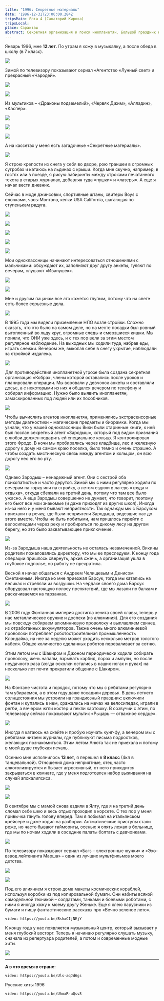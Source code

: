 ```yaml
---
title: "1996: Секретные материалы" 
date: '1996-12-31T23:00:00.284Z'
tripsMain: Ялта 4 (Санаторий Кирова)
tripsLocal: 
place: Саракташ
abstract: Секретная организация и поиск инопланетян. Большой праздник на Фонтане. Поездка в Ялту, перелом шеи. Больница и звездолеты. Музыкальный центр.
---
```


Январь 1996, мне **12 лет**. По утрам я хожу в музыкалку, а после обеда в школу (в 7 класс).

![](m/1996-yalta-02.jpg)

Зимой по телевизору показывают сериал «Агентство «Лунный свет» и прекрасный «Чародей». 

![](dop/moonlight1.jpg)

![](dop/ashka.jpg)

Из мультиков – «Драконы подземелий», «Червяк Джим», «Алладин», «Каспер». 

![](dop/dragones.jpg)

![](dop/jim.jpg)

![](dop/alladin.jpg)

А на кассетах у меня есть загадочные «Секретные материалы».

![](dop/xf.jpg)

Я строю крепости из снега у себя во дворе, рою траншеи в огромных сугробах и катаюсь на льдинах с крыши. Когда мне скучно, например, в гостях или в поезде, я рисую лабиринты между строками печатанного текста в старых журналах, добавляя туда «пушки» и «лазеры». А еще я начал вести дневник.

Сейчас в моде джинсовки, спортивные штаны, свитеры Boys с елочками, часы Монтана, кепки USA California, шагающая по ступенькам радуга.

![](dop/people.jpg)

![](dop/raduga.jpg)

![](dop/losiny.jpg)

![](dop/montana.jpg)

![](dop/we.jpg)

Мои одноклассницы начинают интересоваться отношениями с мальчиками: обсуждают их, заполняют друг другу анкеты, гуляют по вечерам, слушают «Иванушек». 

![](dop/anketa.jpg)

![](dop/ivan.jpg)

Мне и другим пацанам все это кажется глупым, потому что на свете есть  более серьезные дела.

![](dop/aliens_8.jpg)

В 1995 года мы видели приземление НЛО возле стройки. Сложно сказать, что это было на самом деле, но на месте посадки был ровный вытопленный во льду круг, огромные следы и смерзшиеся кишки. Мы поняли, что ОНИ уже здесь, и с тех пор вели за этим местом регулярное наблюдение. На выходных мы ходили туда, набрав еды, играть снежки. Вечером же, выкопав себе в снегу укрытие, наблюдали за стройкой издалека.

![](dop/secret.jpg)

Для противодействия инопланетной угрозе была создана секретная организация «Кобра», члены которой оставались после уроков и планировали операции. Мы воровали у девчонок анкеты и составляли досье, а с некоторыми из них я общался вечером по телефону и собирал информацию. Нужно было выявить инопланетян, замаскированных под людей или их пособников.

![](dop/pol.jpg)

Чтобы вычислить агентов инопланетян, применялись экстрасенсорные методы диагностики – магические предметы и биорамки. Когда мы узнали, что у нашей одноклассницы Вики были старинные книги, к ней был послан секретный агент «Зародыш», который под видом признания в любви должен подарить ей специальное кольцо. Я контролировал этого Фродо. В ночи мы пробирались через кладбище, лес и железную дорогу к дому на самом краю поселка, было темно и очень страшно. А чтобы создать мистическую связь между агентом и кольцом, он всю дорогу нес его во рту.

![](dop/agent.jpg)

Однако Зародыш – ненадежный агент. Они с сестрой оба психопатистые и часто дерутся. Зимой мы с ними регулярно ходили по вечерам на горку или на стройку,  а летом ездили в лагерь «труда и отдыха», откуда сбежали на третий день, потому что там все было ужасно. А еще Зародыш совершенно не думает, что говорит, поэтому его бьют все мои знакомые (и даже приходят из других школ). Иногда из-за него и у меня бывают неприятности. Так однажды мы с Барсуком приехали на речку, где были неприятели Зародыша, видевшие нас до этого вместе. Чтобы не быть побитыми, нам пришлось перейти с велосипедами через реку и пробираться по дикому лесу на другом берегу, но это было захватывающее приключение.

![](dop/cross3.jpg)

Из-за Зародыша наша деятельность не осталась незамеченной. Викины родители пожаловались директору, что мы ее преследуем. К концу года операции пришлось свернуть, архив сжечь, а организация ушла в глубокое подполье, но работу не прекратила.

Весной я начал общаться с Андреем Челищевым и Денисом Сметаниным. Иногда ко мне приезжал Барсук, тогда мы катались на великах и стреляли из воздушки. На чердаке своего дома Барсук оборудовал настоящую полосу препятствий, где мы лазали по балкам и раскачиваемся на тарзанках.

![](m/1996-barsuk.jpg)

В 2006 году Фонтанная империя достигла зенита своей славы, теперь у нас металлическое оружие и доспехи (из алюминия). Для его создания мы повсюду собираем алюминиевую проволоку и выплавляем свинец из отработанных аккумуляторов. Также очень много алюминиевой проволоки потребляет роботостроительная промышленность Клондайка, на нее за неделю может уходить несколько метров толстого кабеля. Общее количество сделанных роботов переваливает за сотню. 

Этим летом мы с Шакиром и Джоном периодически ходили собирать проволоку, жечь напалм, взрывать карбид, порох и ампулы, но после неудачного раза (когда осколки остались в наших ногах и руках) на несколько лет почти прекратили общение с Шакиром. 

![](dop/fontan.jpg)

На Фонтане чистота и порядок, потому что мы с ребятами регулярно там убираемся, а в этом году даже посадили деревья. В день летнего солнцестояния мы устроили на грандиозный праздник: включили фонтан и купались в нем, сражались на мечах на велосипедах, играли в регби, а вечером жгли костер и пекли картошку. В созвучии с этим, по телевизору сейчас показывают мультик «Рыцарь — отважное сердце».

![](dop/valent.png)

Иногда я катаюсь на скейте и пробую изучать кунг-фу, а вечером мы с ребятами читаем журналы, где публикуют письма подростков, желающих познакомиться. Этим летом Анюта так не приехала и потому в моей душе глубокая печаль.  

Осенью мне исполнилось **13 лет**, я перешел в **8 класс** (4кл в танцевальной).
Отношения дома неприятные, отец часто алкоголизируется и бывает агрессивный, от него приходится закрываться в комнате, где у меня подготовлен набор выживания на случай апокалипсиса.

![](m/1996-kot.jpg)

![](m/1996-vyst.jpg)

В сентябре мы с мамой снова ездили в Ялту, где я на третий день сломал себе шею и весь отдых проходил в корсете. С тех пор у меня привычка тянуть голову вперед. Там я побывал на итальянском крейсере и даже ходил на разборки. Астматические приступы стали реже, но часто бывают гаймориты, осенью я опять лежал в больнице, где мы по ночам ходили в соседние палаты болтать с девчонками.

![](m/1996-yalta-01.jpg)

По телевизору показывают сериал «Багз – электронные жучки» и «Эхо-взвод лейтенанта Марша» – один из лучших мультфильмов моего детства.

![](dop/bugs.jpg)

![](dop/exo.jpg)

Под его влиянием я строю дома макеты космических кораблей, используя коробки из под копировальной бумаги. Они набиты всякой самодельной техникой – солдатами, танками и боевыми роботами, с ними я иногда хожу к моему другу Женьке. Еще я клею парусники из бумаги и пишу фантастические рассказы про «Вечно зеленое лето».

`video: https://youtu.be/BshxCIjNEjY`

К концу года у нас появляется музыкальный центр, который вызывает у меня глубокий восторг. Теперь я начинаю регулярно слушать музыку, сначала из репертуара родителей, а потом и современные модные хиты.

![](dop/muzcenter.jpg)

---

**А в это время в стране:**

`video: https://youtu.be/Uls-aqJd6gs`

Русские хиты 1996

`video: https://youtu.be/UhoxR-uQsv8`